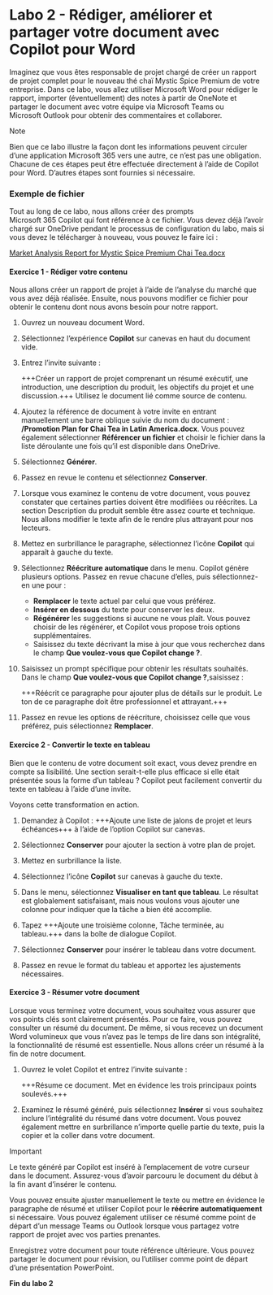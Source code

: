 # Labo 2 - Rédiger, améliorer et partager votre document avec Copilot pour Word

Imaginez que vous êtes responsable de projet chargé de créer un rapport de projet complet pour le nouveau thé chaï Mystic Spice Premium de votre entreprise. Dans ce labo, vous allez utiliser Microsoft Word pour rédiger le rapport, importer (éventuellement) des notes à partir de OneNote et partager le document avec votre équipe via Microsoft Teams ou Microsoft Outlook pour obtenir des commentaires et collaborer.

> [!NOTE]
> Bien que ce labo illustre la façon dont les informations peuvent circuler d’une application Microsoft 365 vers une autre, ce n’est pas une obligation. Chacune de ces étapes peut être effectuée directement à l’aide de Copilot pour Word. D’autres étapes sont fournies si nécessaire.

### Exemple de fichier

Tout au long de ce labo, nous allons créer des prompts Microsoft 365 Copilot qui font référence à ce fichier. Vous devez déjà l’avoir chargé sur OneDrive pendant le processus de configuration du labo, mais si vous devez le télécharger à nouveau, vous pouvez le faire ici :

[Market Analysis Report for Mystic Spice Premium Chai Tea.docx](https://go.microsoft.com/fwlink/?linkid=2268826)



#### Exercice 1 - Rédiger votre contenu

Nous allons créer un rapport de projet à l’aide de l’analyse du marché que vous avez déjà réalisée. Ensuite, nous pouvons modifier ce fichier pour obtenir le contenu dont nous avons besoin pour notre rapport.

1. Ouvrez un nouveau document Word.

1. Sélectionnez l’expérience **Copilot** sur canevas en haut du document vide.

1. Entrez l’invite suivante :

    +++Créer un rapport de projet comprenant un résumé exécutif, une introduction, une description du produit, les objectifs du projet et une discussion.+++ Utilisez le document lié comme source de contenu.

1. Ajoutez la référence de document à votre invite en entrant manuellement une barre oblique suivie du nom du document : **/Promotion Plan for Chai Tea in Latin America.docx**. Vous pouvez également sélectionner **Référencer un fichier** et choisir le fichier dans la liste déroulante une fois qu’il est disponible dans OneDrive.
   
1. Sélectionnez **Générer**.

1. Passez en revue le contenu et sélectionnez **Conserver**.

1. Lorsque vous examinez le contenu de votre document, vous pouvez constater que certaines parties doivent être modifiées ou réécrites. La section Description du produit semble être assez courte et technique. Nous allons modifier le texte afin de le rendre plus attrayant pour nos lecteurs.

1. Mettez en surbrillance le paragraphe, sélectionnez l’icône **Copilot** qui apparaît à gauche du texte.

1. Sélectionnez **Réécriture automatique** dans le menu. Copilot génère plusieurs options. Passez en revue chacune d’elles, puis sélectionnez-en une pour :

    - **Remplacer** le texte actuel par celui que vous préférez.
    - **Insérer en dessous** du texte pour conserver les deux.
    - **Régénérer** les suggestions si aucune ne vous plaît. Vous pouvez choisir de les régénérer, et Copilot vous propose trois options supplémentaires.
    - Saisissez du texte décrivant la mise à jour que vous recherchez dans le champ **Que voulez-vous que Copilot change ?**.

1. Saisissez un prompt spécifique pour obtenir les résultats souhaités. Dans le champ **Que voulez-vous que Copilot change ?**,saisissez :

    +++Réécrit ce paragraphe pour ajouter plus de détails sur le produit. Le ton de ce paragraphe doit être professionnel et attrayant.+++

1. Passez en revue les options de réécriture, choisissez celle que vous préférez, puis sélectionnez **Remplacer**.

#### Exercice 2 - Convertir le texte en tableau

Bien que le contenu de votre document soit exact, vous devez prendre en compte sa lisibilité. Une section serait-t-elle plus efficace si elle était présentée sous la forme d’un tableau ? Copilot peut facilement convertir du texte en tableau à l’aide d’une invite.

Voyons cette transformation en action.

1. Demandez à Copilot : +++Ajoute une liste de jalons de projet et leurs échéances+++ à l’aide de l’option Copilot sur canevas.

1. Sélectionnez **Conserver** pour ajouter la section à votre plan de projet.

1. Mettez en surbrillance la liste.

1. Sélectionnez l’icône **Copilot** sur canevas à gauche du texte.

1. Dans le menu, sélectionnez **Visualiser en tant que tableau**. Le résultat est globalement satisfaisant, mais nous voulons vous ajouter une colonne pour indiquer que la tâche a bien été accomplie.

1. Tapez +++Ajoute une troisième colonne, Tâche terminée, au tableau.+++ dans la boîte de dialogue Copilot.

1. Sélectionnez **Conserver** pour insérer le tableau dans votre document.

1. Passez en revue le format du tableau et apportez les ajustements nécessaires.

#### Exercice 3 - Résumer votre document

Lorsque vous terminez votre document, vous souhaitez vous assurer que vos points clés sont clairement présentés. Pour ce faire, vous pouvez consulter un résumé du document. De même, si vous recevez un document Word volumineux que vous n’avez pas le temps de lire dans son intégralité, la fonctionnalité de résumé est essentielle. Nous allons créer un résumé à la fin de notre document.

1. Ouvrez le volet Copilot et entrez l’invite suivante :

    +++Résume ce document. Met en évidence les trois principaux points soulevés.+++

1. Examinez le résumé généré, puis sélectionnez **Insérer** si vous souhaitez inclure l’intégralité du résumé dans votre document. Vous pouvez également mettre en surbrillance n’importe quelle partie du texte, puis la copier et la coller dans votre document.

> [!IMPORTANT]
> Le texte généré par Copilot est inséré à l’emplacement de votre curseur dans le document. Assurez-vous d’avoir parcouru le document du début à la fin avant d’insérer le contenu.

Vous pouvez ensuite ajuster manuellement le texte ou mettre en évidence le paragraphe de résumé et utiliser Copilot pour le **réécrire automatiquement** si nécessaire. Vous pouvez également utiliser ce résumé comme point de départ d’un message Teams ou Outlook lorsque vous partagez votre rapport de projet avec vos parties prenantes.

Enregistrez votre document pour toute référence ultérieure. Vous pouvez partager le document pour révision, ou l’utiliser comme point de départ d’une présentation PowerPoint.

**Fin du labo 2**
